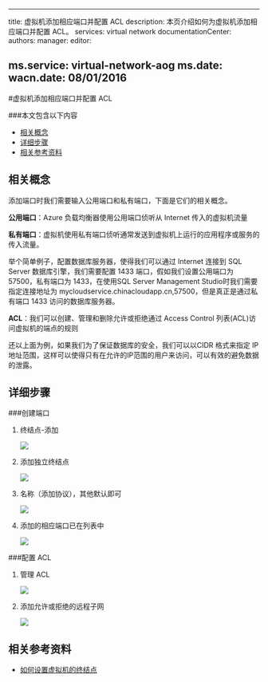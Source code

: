 
---
title: 虚拟机添加相应端口并配置 ACL
description: 本页介绍如何为虚拟机添加相应端口并配置 ACL。
services: virtual network
documentationCenter: 
authors: 
manager: 
editor: 

ms.service: virtual-network-aog
ms.date: 
wacn.date: 08/01/2016
---

#虚拟机添加相应端口并配置 ACL

###本文包含以下内容
- [相关概念](#concept)
- [详细步骤](#detail)
- [相关参考资料](#resource)

## <a id="concept"></a>相关概念

添加端口时我们需要输入公用端口和私有端口，下面是它们的相关概念。

**公用端口**：Azure 负载均衡器使用公用端口侦听从 Internet 传入的虚拟机流量

**私有端口**：虚拟机使用私有端口侦听通常发送到虚拟机上运行的应用程序或服务的传入流量。

举个简单例子，配置数据库服务器，使得我们可以通过 Internet 连接到 SQL Server 数据库引擎，我们需要配置 1433 端口，假如我们设置公用端口为 57500，私有端口为 1433，在使用SQL Server Management Studio时我们需要指定连接地址为 mycloudservice.chinacloudapp.cn,57500，但是真正是通过私有端口 1433 访问的数据库服务器。

**ACL**：我们可以创建、管理和删除允许或拒绝通过 Access Control 列表(ACL)访问虚拟机的端点的规则

还以上面为例，如果我们为了保证数据库的安全，我们可以以CIDR 格式来指定 IP 地址范围，这样可以使得只有在允许的IP范围的用户来访问，可以有效的避免数据的泄露。

## <a id="detail"></a>详细步骤

###创建端口

1. 终结点-添加

    ![](./media/aog-virtual-network-add-endpoint-and-acl/endpoint-list.png)

2. 添加独立终结点

    ![](./media/aog-virtual-network-add-endpoint-and-acl/add-endpoint.png) 

3. 名称（添加协议），其他默认即可 

    ![](./media/aog-virtual-network-add-endpoint-and-acl/endpoint-detail.png)

4. 添加的相应端口已在列表中

    ![](./media/aog-virtual-network-add-endpoint-and-acl/endpoint-result-list.png)

###配置 ACL

1. 管理 ACL

    ![](./media/aog-virtual-network-add-endpoint-and-acl/acl-list.png)

2. 添加允许或拒绝的远程子网

    ![](./media/aog-virtual-network-add-endpoint-and-acl/add-acl.png)

## <a id="resource"></a>相关参考资料

- [如何设置虚拟机的终结点](./virtual-machines/virtual-machines-windows-classic-setup-endpoints.md)

